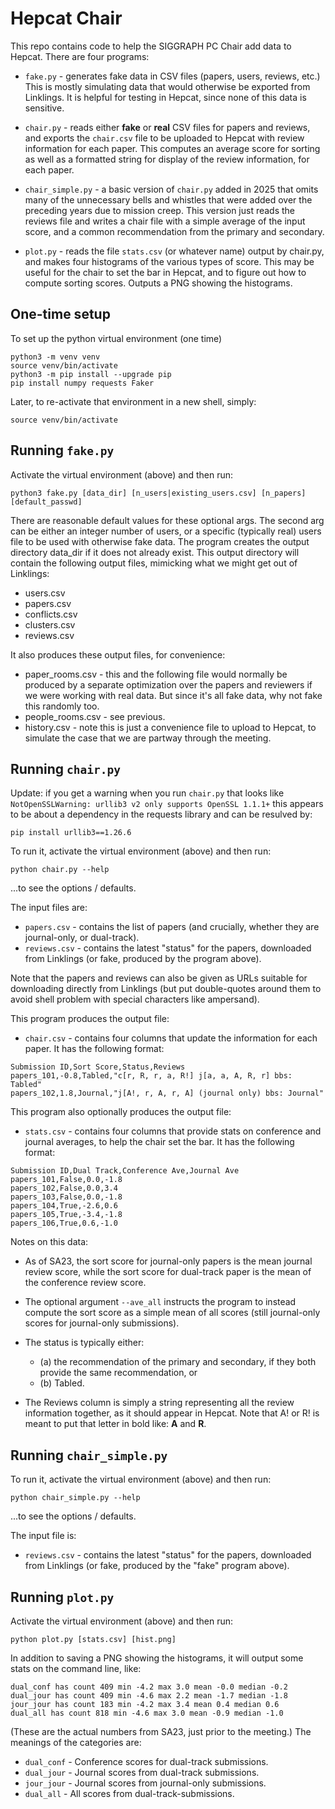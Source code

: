 # Hepcat Chair

This repo contains code to help the SIGGRAPH PC Chair add data to Hepcat. There are four programs:

- `fake.py` - generates fake data in CSV files (papers, users, reviews, etc.) This is mostly simulating data that would otherwise be exported from Linklings. It is helpful for testing in Hepcat, since none of this data is sensitive.

- `chair.py` - reads either **fake** or **real** CSV files for papers and reviews, and exports the `chair.csv` file to be uploaded to Hepcat with review information for each paper. This computes an average score for sorting as well as a formatted string for display of the review information, for each paper.

- `chair_simple.py` - a basic version of `chair.py` added in 2025 that omits many of the unnecessary bells and whistles that were added over the preceding years due to mission creep. This version just reads the reviews file and writes a chair file with a simple average of the input score, and a common recommendation from the primary and secondary.

- `plot.py` - reads the file `stats.csv` (or whatever name) output by chair.py, and makes four histograms of the various types of score. This may be useful for the chair to set the bar in Hepcat, and to figure out how to compute sorting scores. Outputs a PNG showing the histograms.

## One-time setup

To set up the python virtual environment (one time)

```
python3 -m venv venv
source venv/bin/activate
python3 -m pip install --upgrade pip
pip install numpy requests Faker
```

Later, to re-activate that environment in a new shell, simply:

```
source venv/bin/activate
```

## Running `fake.py`

Activate the virtual environment (above) and then run:

```
python3 fake.py [data_dir] [n_users|existing_users.csv] [n_papers] [default_passwd]
```

There are reasonable default values for these optional args. The second arg can be either an integer number of users, or a specific (typically real) users file to be used with otherwise fake data. The program creates the output directory data_dir if it does not already exist. This output directory will contain the following output files, mimicking what we might get out of Linklings:

- users.csv
- papers.csv
- conflicts.csv
- clusters.csv
- reviews.csv

It also produces these output files, for convenience:

- paper_rooms.csv - this and the following file would normally be produced by a separate optimization over the papers and reviewers if we were working with real data. But since it's all fake data, why not fake this randomly too.
- people_rooms.csv - see previous.
- history.csv - note this is just a convenience file to upload to Hepcat, to simulate the case that we are partway through the meeting.

## Running `chair.py`

Update: if you get a warning when you run `chair.py` that looks like `NotOpenSSLWarning: urllib3 v2 only supports OpenSSL 1.1.1+` this appears to be about a dependency in the requests library and can be resulved by:

```
pip install urllib3==1.26.6
```

To run it, activate the virtual environment (above) and then run:

```
python chair.py --help
```

...to see the options / defaults.

The input files are:

- `papers.csv` - contains the list of papers (and crucially, whether they are journal-only, or dual-track).
- `reviews.csv` - contains the latest "status" for the papers, downloaded from Linklings (or fake, produced by the program above).

Note that the papers and reviews can also be given as URLs suitable for downloading directly from Linklings (but put double-quotes around them to avoid shell problem with special characters like ampersand).

This program produces the output file:

- `chair.csv` - contains four columns that update the information for each paper. It has the following format:

```
Submission ID,Sort Score,Status,Reviews
papers_101,-0.8,Tabled,"c[r, R, r, a, R!] j[a, a, A, R, r] bbs: Tabled"
papers_102,1.8,Journal,"j[A!, r, A, r, A] (journal only) bbs: Journal"
```

This program also optionally produces the output file:

- `stats.csv` - contains four columns that provide stats on conference and journal averages, to help the chair set the bar. It has the following format:

```
Submission ID,Dual Track,Conference Ave,Journal Ave
papers_101,False,0.0,-1.8
papers_102,False,0.0,3.4
papers_103,False,0.0,-1.8
papers_104,True,-2.6,0.6
papers_105,True,-3.4,-1.8
papers_106,True,0.6,-1.0
```

Notes on this data:

- As of SA23, the sort score for journal-only papers is the mean journal review score, while the sort score for dual-track paper is the mean of the conference review score.

- The optional argument `--ave_all` instructs the program to instead compute the sort score as a simple mean of all scores (still journal-only scores for journal-only submissions).

- The status is typically either:

  - (a) the recommendation of the primary and secondary, if they both provide the same recommendation, or
  - (b) Tabled.

- The Reviews column is simply a string representing all the review information together, as it should appear in Hepcat. Note that A! or R! is meant to put that letter in bold like: **A** and **R**.

## Running `chair_simple.py`

To run it, activate the virtual environment (above) and then run:

```
python chair_simple.py --help
```

...to see the options / defaults.

The input file is:

- `reviews.csv` - contains the latest "status" for the papers, downloaded from Linklings (or fake, produced by the "fake" program above).

## Running `plot.py`

Activate the virtual environment (above) and then run:

```
python plot.py [stats.csv] [hist.png]
```

In addition to saving a PNG showing the histograms, it will output some stats on the command line, like:

```
dual_conf has count 409 min -4.2 max 3.0 mean -0.0 median -0.2
dual_jour has count 409 min -4.6 max 2.2 mean -1.7 median -1.8
jour_jour has count 183 min -4.2 max 3.4 mean 0.4 median 0.6
dual_all has count 818 min -4.6 max 3.0 mean -0.9 median -1.0
```

(These are the actual numbers from SA23, just prior to the meeting.) The meanings of the categories are:

- `dual_conf` - Conference scores for dual-track submissions.
- `dual_jour` - Journal scores from dual-track submissions.
- `jour_jour` - Journal scores from journal-only submissions.
- `dual_all` - All scores from dual-track-submissions.
